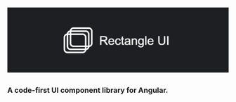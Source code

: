 <h1 align="center">
    <a href="https://labs.jhuang.ca/" target="_blank">
        <img src="https://raw.githubusercontent.com/jarretthuang/rectangle-ui/main/projects/demo/public/logo-with-text.png" alt=""  />
    </a>
</h1>

### A code-first UI component library for Angular.
